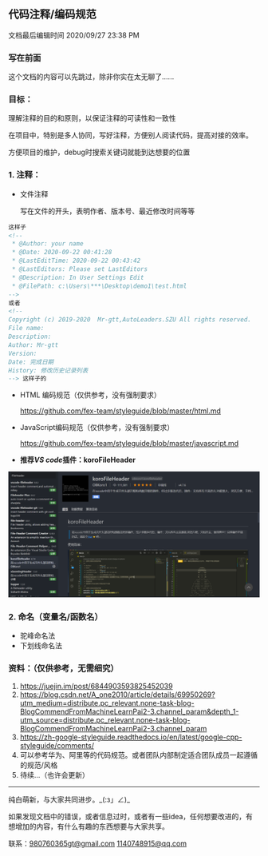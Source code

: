 ## 代码注释/编码规范

文档最后编辑时间  2020/09/27 23:38 PM

### 写在前面

这个文档的内容可以先跳过，除非你实在太无聊了......

### 目标：

理解注释的目的和原则，以保证注释的可读性和一致性

在项目中，特别是多人协同，写好注释，方便别人阅读代码，提高对接的效率。

方便项目的维护，debug时搜索关键词就能到达想要的位置



### 1. 注释：

* 文件注释

  写在文件的开头，表明作者、版本号、最近修改时间等等

~~~html
这样子
<!--
 * @Author: your name
 * @Date: 2020-09-22 00:41:28
 * @LastEditTime: 2020-09-22 00:43:42
 * @LastEditors: Please set LastEditors
 * @Description: In User Settings Edit
 * @FilePath: c:\Users\***\Desktop\demo1\test.html
-->
或者
<!--
Copyright (c) 2019-2020  Mr-gtt,AutoLeaders.SZU All rights reserved. 
File name: 
Description: 
Author: Mr-gtt
Version: 
Date: 完成日期
History: 修改历史记录列表
--> 这样子的
~~~

* HTML 编码规范（仅供参考，没有强制要求）

  https://github.com/fex-team/styleguide/blob/master/html.md

* JavaScript编码规范（仅供参考，没有强制要求）

  https://github.com/fex-team/styleguide/blob/master/javascript.md




* **推荐*VS code*插件：koroFileHeader**

<img src=".\images\koroFileHeader.png" alt="koroFileHeader" style="zoom:50%;" />



### 2. 命名（变量名/函数名）

* 驼峰命名法
* 下划线命名法



### 资料：（仅供参考，无需细究）

1. https://juejin.im/post/6844903593825452039
2. https://blog.csdn.net/A_one2010/article/details/69950269?utm_medium=distribute.pc_relevant.none-task-blog-BlogCommendFromMachineLearnPai2-3.channel_param&depth_1-utm_source=distribute.pc_relevant.none-task-blog-BlogCommendFromMachineLearnPai2-3.channel_param
3. https://zh-google-styleguide.readthedocs.io/en/latest/google-cpp-styleguide/comments/
4. 可以参考华为、阿里等的代码规范。或者团队内部制定适合团队成员一起遵循的规范/风格
5. 待续...（也许会更新）



******************************************************************************

纯白萌新，与大家共同进步。\_(:з」∠)\_

如果发现文档中的错误，或者信息过时，或者有一些idea，任何想要改进的，有想增加的内容，有什么有趣的东西想要与大家共享。

联系：980760365gt@gmail.com  1140748915@qq.com